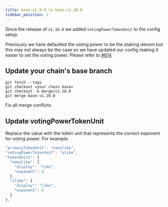 ```yaml
---
title: base-v1.9.0 to base-v1.10.0
sidebar_position: 2
---
```


Since the release of `v1.10.0` we added `votingPowerTokenUnit` to the config setup.

Previously we have defaulted the voting power to be the staking denom but this may not always be the case so we have updated our config making it easier to set the voting power.
Please refer to [#614](https://github.com/forbole/big-dipper-2.0-cosmos/issues/614)


## Update your chain's base branch

```
git fetch --tags
git checkout <your chain base>
git checkout -b merge/v1.10.0
git merge base-v1.10.0
```

Fix all merge conflicts.

## Update votingPowerTokenUnit
Replace the value with the token unit that represents the correct exponent for voting power. For example:

```js {2,8,9,10,11}
"primaryTokenUnit": "nanolike",
"votingPowerTokenUnit": "ulike",
"tokenUnits": {
  "nanolike": {
    "display": "like",
    "exponent": 9
  },
  "ulike": {
    "display": "like",
    "exponent": 6
  }
},
```
